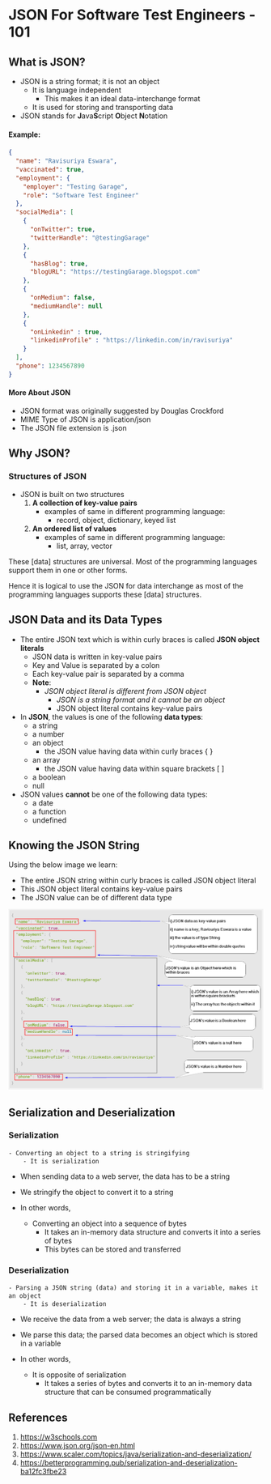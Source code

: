 ﻿# JSON For Software Test Engineers - 101

## What is JSON?

 - JSON is a string format; it is not an object
	 - It is language independent
		 - This makes it an ideal data-interchange format
	 - It is used for storing and transporting data
 - JSON stands for **J**ava**S**cript **O**bject **N**otation

#### Example:
```json
{
  "name": "Ravisuriya Eswara",
  "vaccinated": true,
  "employment": {
    "employer": "Testing Garage",
    "role": "Software Test Engineer"
  },
  "socialMedia": [
    {
      "onTwitter": true,
      "twitterHandle": "@testingGarage"
    },
    {
      "hasBlog": true,
      "blogURL": "https://testingGarage.blogspot.com"
    },
    {
      "onMedium": false,
      "mediumHandle": null
    },
    {
      "onLinkedin" : true,
      "linkedinProfile" : "https://linkedin.com/in/ravisuriya"
    }
  ],
  "phone": 1234567890
}
```
#### More About JSON
-	JSON format was originally suggested by Douglas Crockford
-	MIME Type of JSON is application/json
-	The JSON file extension is .json


## Why JSON?
### Structures of JSON
- JSON is built on two structures
	1.  **A collection of key-value pairs**
		-	examples of same in different programming language:
			-	record, object, dictionary, keyed list
	2.  **An ordered list of values**
		-  examples of same in different programming language:
			- list, array, vector

These [data] structures are universal.  Most of the programming languages support them in one or other forms.  

Hence it is logical to use the JSON for data interchange as most of the programming languages supports these [data] structures.

## JSON Data and its Data Types

- The entire JSON text which is within curly braces is called **JSON object literals**
	- JSON data is written in key-value pairs
	- Key and Value is separated by a colon
	- Each key-value pair is separated by a comma
	- **Note**:
		- *JSON object literal is different from JSON object*
			- *JSON is a string format and it cannot be an object*
			- JSON object literal contains key-value pairs
- In **JSON**, the values is one of the following **data types**:
	- a string
	- a number
	- an object
		- the JSON value having data within curly braces { }
	- an array
		- the JSON value having data within square brackets [ ]
	- a boolean
	- null
- JSON values **cannot** be one of the following data types:
	- a date
	- a function
	- undefined

## Knowing the JSON String
Using the below image we learn:
- The entire JSON string within curly braces is called JSON object literal
- This JSON object literal contains key-value pairs
- The JSON value can be of  different data type

![understanding the JSON, its structure and the different data types](./resources/images/knowingJsonDataTypesInValues.png "JSON String Structure and its Data Types")



##  Serialization and Deserialization
### Serialization
	- Converting an object to a string is stringifying
		- It is serialization

- When sending data to a web server, the data has to be a string
- We stringify the object to convert it to a string

-  In other words,
	- Converting an object into a sequence of bytes
		- It takes an in-memory data structure and converts it into a series of bytes
		- This bytes can be stored and transferred

### Deserialization
	- Parsing a JSON string (data) and storing it in a variable, makes it an object
		- It is deserialization

- We receive the data from a web server; the data is always a string
- We parse this data; the parsed data becomes an object which is stored in a variable

-	In other words,
	-	It is opposite of serialization
		-	It takes a series of bytes and converts it to an in-memory data structure that can be consumed programmatically

## References
1. https://w3schools.com
2. https://www.json.org/json-en.html
3. https://www.scaler.com/topics/java/serialization-and-deserialization/
4. https://betterprogramming.pub/serialization-and-deserialization-ba12fc3fbe23
